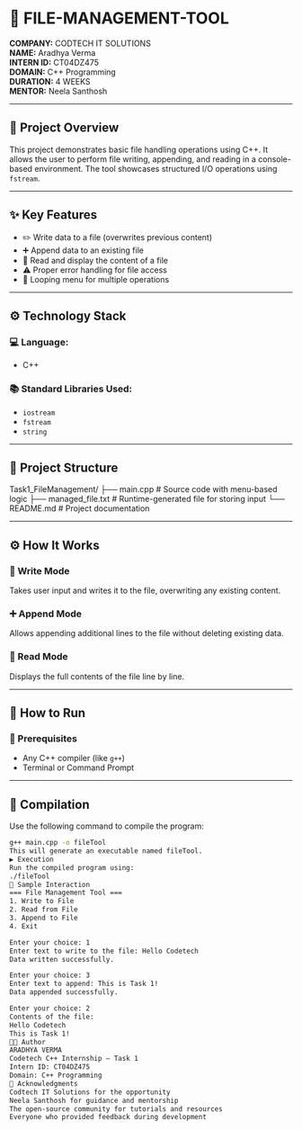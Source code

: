 # 📂 FILE-MANAGEMENT-TOOL

**COMPANY:** CODTECH IT SOLUTIONS  
**NAME:** Aradhya Verma  
**INTERN ID:** CT04DZ475  
**DOMAIN:** C++ Programming  
**DURATION:** 4 WEEKS  
**MENTOR:** Neela Santhosh  

---

## 📌 Project Overview

This project demonstrates basic file handling operations using C++. It allows the user to perform file writing, appending, and reading in a console-based environment. The tool showcases structured I/O operations using `fstream`.

---

## ✨ Key Features

- ✏️ Write data to a file (overwrites previous content)  
- ➕ Append data to an existing file  
- 📖 Read and display the content of a file  
- ⚠️ Proper error handling for file access  
- 🔁 Looping menu for multiple operations  

---

## ⚙️ Technology Stack

### 💻 Language:
- C++

### 📚 Standard Libraries Used:
- `iostream`  
- `fstream`  
- `string`  

---

## 📁 Project Structure

Task1_FileManagement/
├── main.cpp # Source code with menu-based logic
├── managed_file.txt # Runtime-generated file for storing input
└── README.md # Project documentation

---

## ⚙️ How It Works

### 📝 Write Mode
Takes user input and writes it to the file, overwriting any existing content.

### ➕ Append Mode
Allows appending additional lines to the file without deleting existing data.

### 📖 Read Mode
Displays the full contents of the file line by line.

---

## 🧪 How to Run

### 🔧 Prerequisites
- Any C++ compiler (like `g++`)
- Terminal or Command Prompt

---

## 🔨 Compilation

Use the following command to compile the program:

```bash
g++ main.cpp -o fileTool
This will generate an executable named fileTool.
▶️ Execution
Run the compiled program using:
./fileTool
💬 Sample Interaction
=== File Management Tool ===
1. Write to File
2. Read from File
3. Append to File
4. Exit

Enter your choice: 1
Enter text to write to the file: Hello Codetech
Data written successfully.

Enter your choice: 3
Enter text to append: This is Task 1!
Data appended successfully.

Enter your choice: 2
Contents of the file:
Hello Codetech
This is Task 1!
👨‍💻 Author
ARADHYA VERMA
Codetech C++ Internship – Task 1
Intern ID: CT04DZ475
Domain: C++ Programming
🙏 Acknowledgments
Codtech IT Solutions for the opportunity
Neela Santhosh for guidance and mentorship
The open-source community for tutorials and resources
Everyone who provided feedback during development
